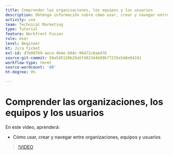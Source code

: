 ```yaml
---
title: Comprender las organizaciones, los equipos y los usuarios
description: Obtenga información sobre cómo usar, crear y navegar entre organizaciones, equipos y usuarios en [!DNL Adobe Workfront Fusion].
activity: use
team: Technical Marketing
type: Tutorial
feature: Workfront Fusion
role: User
level: Beginner
kt: Jira ticket
exl-id: d7b08769-aeca-4b4e-b04c-96472c8ae476
source-git-commit: 58a545120b29a5f492344b89b77235e548e94241
workflow-type: tm+mt
source-wordcount: '40'
ht-degree: 0%

---
```


# Comprender las organizaciones, los equipos y los usuarios

En este vídeo, aprenderá:

* Cómo usar, crear y navegar entre organizaciones, equipos y usuarios

>[!VIDEO](https://video.tv.adobe.com/v/335309/?quality=12)
